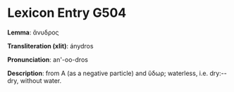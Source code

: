 # Lexicon Entry G504

**Lemma**: ἄνυδρος

**Transliteration (xlit)**: ánydros

**Pronunciation**: an'-oo-dros

**Description**:
from Α (as a negative particle) and ὕδωρ; waterless, i.e. dry:--dry, without water.
